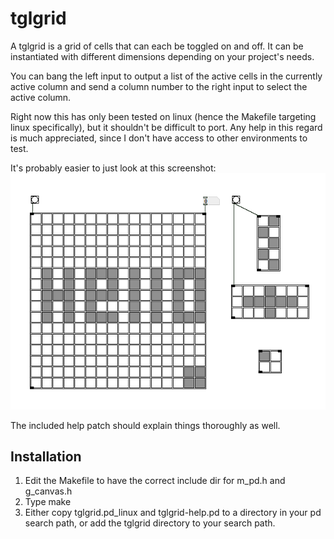 tglgrid
=======

A tglgrid is a grid of cells that can each be toggled on and off.  It
can be instantiated with different dimensions depending on your
project's needs.

You can bang the left input to output a list of the active cells in
the currently active column and send a column number to the right input
to select the active column.

Right now this has only been tested on linux (hence the Makefile
targeting linux specifically), but it shouldn't be difficult to port.
Any help in this regard is much appreciated, since I don't have access
to other environments to test.


It's probably easier to just look at this screenshot:
![tglgrid screenshot](https://github.com/nicklan/tglgrid/raw/master/screenshot/tglgrid.png)

The included help patch should explain things thoroughly as well.

Installation
------------
1. Edit the Makefile to have the correct include dir for m_pd.h and
g_canvas.h
2. Type make
3. Either copy tglgrid.pd_linux and tglgrid-help.pd to a directory in
your pd search path, or add the tglgrid directory to your search
path.